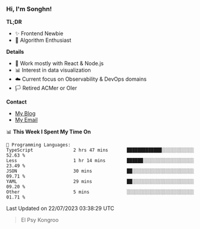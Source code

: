 ### Hi, I'm Songhn!

**TL;DR**

- ✨ Frontend Newbie
- 🎈 Algorithm Enthusiast

**Details**

- 🎯 Work mostly with React & Node.js
- 📊 Interest in data visualization
- ☁️ Current focus on Observability & DevOps domains
- 🏳️ Retired ACMer or OIer

**Contact**
- [My Blog](https://blog.songhn.com)
- [My Email](mailto:songhn233@gmail.com)

<!--START_SECTION:waka-->
📊 **This Week I Spent My Time On** 

```text
💬 Programming Languages: 
TypeScript               2 hrs 47 mins       █████████████░░░░░░░░░░░░   52.63 % 
Less                     1 hr 14 mins        ██████░░░░░░░░░░░░░░░░░░░   23.49 % 
JSON                     30 mins             ██░░░░░░░░░░░░░░░░░░░░░░░   09.71 % 
YAML                     29 mins             ██░░░░░░░░░░░░░░░░░░░░░░░   09.20 % 
Other                    5 mins              ░░░░░░░░░░░░░░░░░░░░░░░░░   01.71 % 
```


 Last Updated on 22/07/2023 03:38:29 UTC
<!--END_SECTION:waka-->

> El Psy Kongroo
